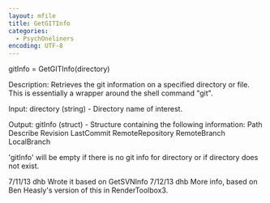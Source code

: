 ```yaml
---
layout: mfile
title: GetGITInfo
categories:
  - PsychOneliners
encoding: UTF-8
---
```


 gitInfo = GetGITInfo(directory)

 Description:
 Retrieves the git information on a specified directory or file.  This is
 essentially a wrapper around the shell command "git".

 Input:
 directory (string) - Directory name of interest.

 Output:
 gitInfo (struct) - Structure containing the following information:
   Path
   Describe
    Revision
   LastCommit
   RemoteRepository
   RemoteBranch
   LocalBranch

 'gitInfo' will be empty if there is no git info for directory or if directory
 does not exist.

 7/11/13  dhb  Wrote it based on GetSVNInfo
 7/12/13  dhb  More info, based on Ben Heasly's version of this in RenderToolbox3.